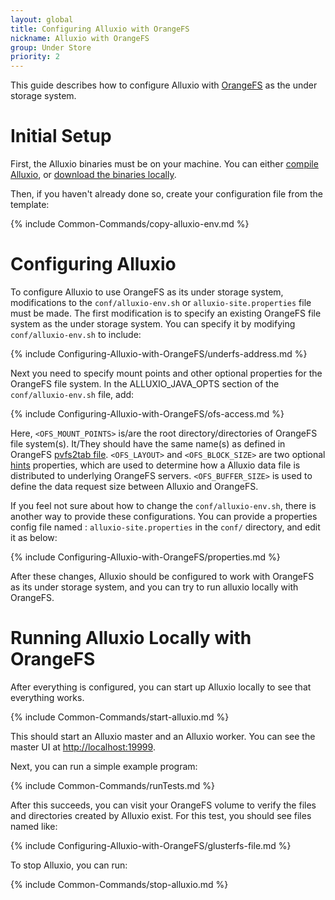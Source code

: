 ```yaml
---
layout: global
title: Configuring Alluxio with OrangeFS
nickname: Alluxio with OrangeFS
group: Under Store
priority: 2
---
```


This guide describes how to configure Alluxio with [OrangeFS](http://www.orangefs.org/) as the under
storage system.

# Initial Setup

First, the Alluxio binaries must be on your machine. You can either
[compile Alluxio](Building-Alluxio-Master-Branch.html), or
[download the binaries locally](Running-Alluxio-Locally.html).

Then, if you haven't already done so, create your configuration file from the template:

{% include Common-Commands/copy-alluxio-env.md %}

# Configuring Alluxio

To configure Alluxio to use OrangeFS as its under storage system, modifications to the `conf/alluxio-env.sh` or `alluxio-site.properties` file must be made. The first modification is to specify an existing OrangeFS file system as the under storage system. You can specify it by modifying `conf/alluxio-env.sh` to include:

{% include Configuring-Alluxio-with-OrangeFS/underfs-address.md %}
    
Next you need to specify mount points and other optional properties for the OrangeFS file system. In the ALLUXIO_JAVA_OPTS section of the `conf/alluxio-env.sh` file, add:

{% include Configuring-Alluxio-with-OrangeFS/ofs-access.md %}
    
Here, `<OFS_MOUNT_POINTS>` is/are the root directory/directories of OrangeFS file system(s). It/They should have the same name(s) as defined in OrangeFS [pvfs2tab file](http://docs.orangefs.com/v_2_9/pvfs2tab_File.htm). `<OFS_LAYOUT>` and `<OFS_BLOCK_SIZE>` are two optional [hints](http://www.orangefs.org/trac/orangefs/wiki/Distributions) properties, which are used to determine how a Alluxio data file is distributed to underlying OrangeFS servers. `<OFS_BUFFER_SIZE>` is used to define the data request size between Alluxio and OrangeFS.  

If you feel not sure about how to change the `conf/alluxio-env.sh`, there is another way to provide these configurations. You can provide a properties config file named : `alluxio-site.properties` in the `conf/` directory, and edit it as below:

{% include Configuring-Alluxio-with-OrangeFS/properties.md %}

After these changes, Alluxio should be configured to work with OrangeFS as its under storage system, and you can try to run alluxio locally with OrangeFS.

# Running Alluxio Locally with OrangeFS

After everything is configured, you can start up Alluxio locally to see that everything works.

{% include Common-Commands/start-alluxio.md %}

This should start an Alluxio master and an Alluxio worker. You can see the master UI at
[http://localhost:19999](http://localhost:19999).

Next, you can run a simple example program:

{% include Common-Commands/runTests.md %}

After this succeeds, you can visit your OrangeFS volume to verify the files and directories created
by Alluxio exist. For this test, you should see files named like:

{% include Configuring-Alluxio-with-OrangeFS/glusterfs-file.md %}

To stop Alluxio, you can run:

{% include Common-Commands/stop-alluxio.md %}
